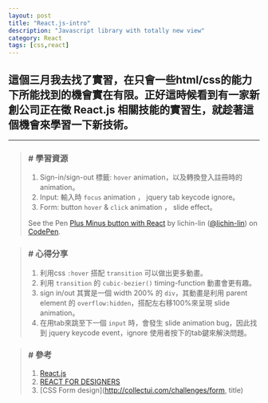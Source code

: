 ```yaml
---
layout: post
title: "React.js-intro"
description: "Javascript library with totally new view"
category: React
tags: [css,react]
---
```

## 這個三月我去找了實習，在只會一些html/css的能力下所能找到的機會實在有限。正好這時候看到有一家新創公司正在徵 React.js 相關技能的實習生，就趁著這個機會來學習一下新技術。
---

>### # 學習資源
>1.    Sign-in/sign-out 標籤: ```hover``` animation，以及轉換登入註冊時的animation。
>2.    Input: 輸入時 ```focus``` animation ， jquery tab keycode ignore。
>3.    Form: button ```hover``` & ```click``` animation ， slide effect。
>
><p data-height="301" data-theme-id="0" data-slug-hash="MKMezg" data-default-tab="result" data-user="lichin-lin" class="codepen">See the Pen <a href="http://codepen.io/lichin-lin/pen/MKMezg/">Plus Minus button with React</a> by lichin-lin (<a href="http://codepen.io/lichin-lin">@lichin-lin</a>) on <a href="http://codepen.io">CodePen</a>.</p>
<script async src="//assets.codepen.io/assets/embed/ei.js"></script>
>

>### # 心得分享
>1.    利用css ```:hover``` 搭配 ```transition``` 可以做出更多動畫。
>2.    利用 ```transition``` 的 ```cubic-bezier()``` timing-function 動畫會更有趣。
>3.	   sign in/out 其實是一個 width 200% 的 ```div```，其動畫是利用 parent element 的 ```overflow:hidden```，搭配左右移100%來呈現 slide animation。
>4.    在用tab來跳至下一個 ```input``` 時，會發生 slide animation bug，因此找到 jquery keycode event，ignore 使用者按下的tab鍵來解決問題。
>

>### # 參考
>1.    [React.js](https://facebook.github.io/react/)
>2.    [REACT FOR DESIGNERS](http://reactfordesigners.com/labs/reactjs-introduction-for-people-who-know-just-enough-jquery-to-get-by/)
>3.    [CSS Form design](http://collectui.com/challenges/form, title)
>


